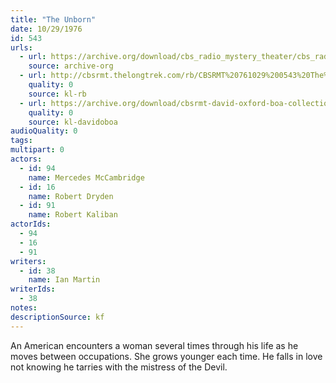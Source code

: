 ```yaml
---
title: "The Unborn"
date: 10/29/1976
id: 543
urls: 
  - url: https://archive.org/download/cbs_radio_mystery_theater/cbs_radio_mystery_theater-0501-0550.zip/cbs_radio_mystery_theater-0501-0550%2Fcbsrmt_0543_the_unborn.mp3
    source: archive-org
  - url: http://cbsrmt.thelongtrek.com/rb/CBSRMT%20761029%200543%20The%20Unborn_wbbm_rb.mp3
    quality: 0
    source: kl-rb
  - url: https://archive.org/download/cbsrmt-david-oxford-boa-collection/CBSRMT-761029-0543-The-Unborn-(128-48)_WBBM-JE-{BoA}.mp3
    quality: 0
    source: kl-davidoboa
audioQuality: 0
tags: 
multipart: 0
actors:  
  - id: 94
    name: Mercedes McCambridge  
  - id: 16
    name: Robert Dryden  
  - id: 91
    name: Robert Kaliban
actorIds:  
  - 94  
  - 16  
  - 91
writers:  
  - id: 38
    name: Ian Martin
writerIds:  
  - 38
notes: 
descriptionSource: kf
---
```

An American encounters a woman several times through his life as he moves between occupations. She grows younger each time. He falls in love not knowing he tarries with the mistress of the Devil.